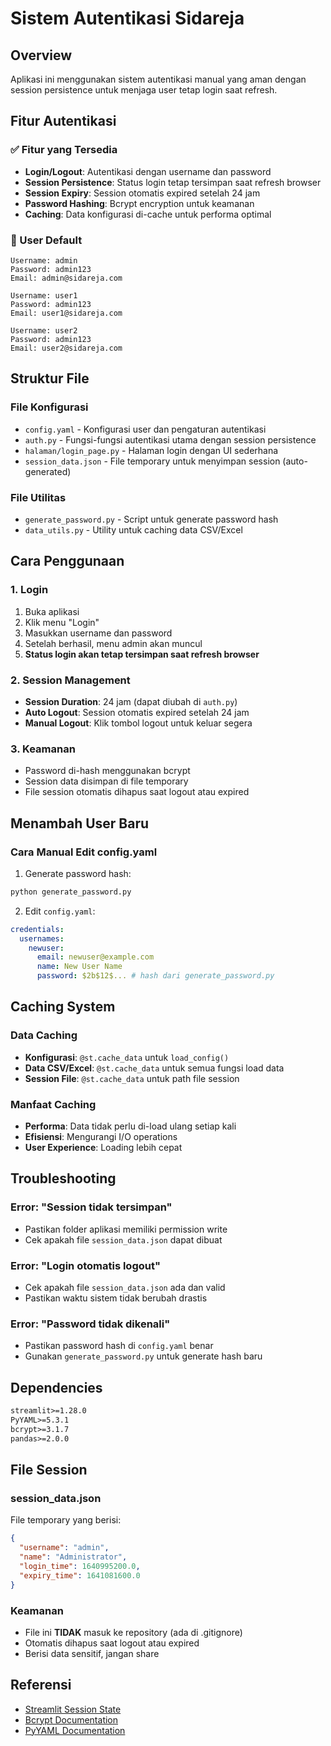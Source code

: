 # Sistem Autentikasi Sidareja

## Overview
Aplikasi ini menggunakan sistem autentikasi manual yang aman dengan session persistence untuk menjaga user tetap login saat refresh.

## Fitur Autentikasi

### ✅ Fitur yang Tersedia
- **Login/Logout**: Autentikasi dengan username dan password
- **Session Persistence**: Status login tetap tersimpan saat refresh browser
- **Session Expiry**: Session otomatis expired setelah 24 jam
- **Password Hashing**: Bcrypt encryption untuk keamanan
- **Caching**: Data konfigurasi di-cache untuk performa optimal

### 🔐 User Default
```
Username: admin
Password: admin123
Email: admin@sidareja.com

Username: user1  
Password: admin123
Email: user1@sidareja.com

Username: user2
Password: admin123  
Email: user2@sidareja.com
```

## Struktur File

### File Konfigurasi
- `config.yaml` - Konfigurasi user dan pengaturan autentikasi
- `auth.py` - Fungsi-fungsi autentikasi utama dengan session persistence
- `halaman/login_page.py` - Halaman login dengan UI sederhana
- `session_data.json` - File temporary untuk menyimpan session (auto-generated)

### File Utilitas
- `generate_password.py` - Script untuk generate password hash
- `data_utils.py` - Utility untuk caching data CSV/Excel

## Cara Penggunaan

### 1. Login
1. Buka aplikasi
2. Klik menu "Login"
3. Masukkan username dan password
4. Setelah berhasil, menu admin akan muncul
5. **Status login akan tetap tersimpan saat refresh browser**

### 2. Session Management
- **Session Duration**: 24 jam (dapat diubah di `auth.py`)
- **Auto Logout**: Session otomatis expired setelah 24 jam
- **Manual Logout**: Klik tombol logout untuk keluar segera

### 3. Keamanan
- Password di-hash menggunakan bcrypt
- Session data disimpan di file temporary
- File session otomatis dihapus saat logout atau expired

## Menambah User Baru

### Cara Manual Edit config.yaml
1. Generate password hash:
```bash
python generate_password.py
```

2. Edit `config.yaml`:
```yaml
credentials:
  usernames:
    newuser:
      email: newuser@example.com
      name: New User Name
      password: $2b$12$... # hash dari generate_password.py
```

## Caching System

### Data Caching
- **Konfigurasi**: `@st.cache_data` untuk `load_config()`
- **Data CSV/Excel**: `@st.cache_data` untuk semua fungsi load data
- **Session File**: `@st.cache_data` untuk path file session

### Manfaat Caching
- **Performa**: Data tidak perlu di-load ulang setiap kali
- **Efisiensi**: Mengurangi I/O operations
- **User Experience**: Loading lebih cepat

## Troubleshooting

### Error: "Session tidak tersimpan"
- Pastikan folder aplikasi memiliki permission write
- Cek apakah file `session_data.json` dapat dibuat

### Error: "Login otomatis logout"
- Cek apakah file `session_data.json` ada dan valid
- Pastikan waktu sistem tidak berubah drastis

### Error: "Password tidak dikenali"
- Pastikan password hash di `config.yaml` benar
- Gunakan `generate_password.py` untuk generate hash baru

## Dependencies

```txt
streamlit>=1.28.0
PyYAML>=5.3.1
bcrypt>=3.1.7
pandas>=2.0.0
```

## File Session

### session_data.json
File temporary yang berisi:
```json
{
  "username": "admin",
  "name": "Administrator", 
  "login_time": 1640995200.0,
  "expiry_time": 1641081600.0
}
```

### Keamanan
- File ini **TIDAK** masuk ke repository (ada di .gitignore)
- Otomatis dihapus saat logout atau expired
- Berisi data sensitif, jangan share

## Referensi
- [Streamlit Session State](https://docs.streamlit.io/library/api-reference/session-state)
- [Bcrypt Documentation](https://pypi.org/project/bcrypt/)
- [PyYAML Documentation](https://pyyaml.org/) 